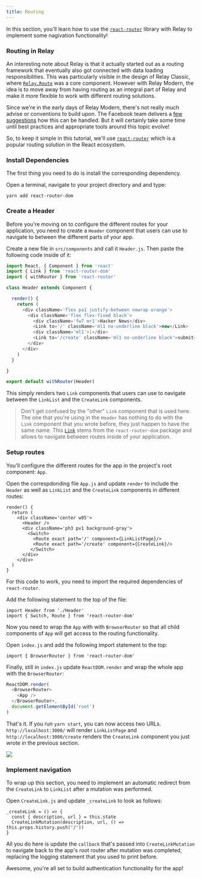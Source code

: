 ```yaml
---
title: Routing
---
```


In this section, you'll learn how to use the [`react-router`](https://github.com/ReactTraining/react-router) library with Relay to implement some nagivation functionality!

### Routing in Relay

An interesting note about Relay is that it actually started out as a routing framework that eventually also got connected with data loading responsibilities. This was particularly visible in the design of Relay Classic, where [`Relay.Route`](https://facebook.github.io/relay/docs/api-reference-relay-route.html) was a core component. However with Relay Modern, the idea is to move away from having routing as an integral part of Relay and make it more flexible to work with different routing solutions.

Since we're in the early days of Relay Modern, there's not really much advise or conventions to build upon. The Facebook team delivers a [few suggestions](https://facebook.github.io/relay/docs/routing.html) how this can be handled. But it will certainly take some time until best practices and appropriate tools around this topic evolve!

So, to keep it simple in this tutorial, we'll use [`react-router`](https://github.com/ReactTraining/react-router) which is a popular routing solution in the React ecosystem. 

### Install Dependencies

The first thing you need to do is install the corresponding dependency.

<Instruction>

Open a terminal, navigate to your project directory and and type: 

```bash(path=".../hackernews-react-relay")
yarn add react-router-dom
```

</Instruction>


### Create a Header

Before you're moving on to configure the different routes for your application, you need to create a `Header` component that users can use to navigate to between the different parts of your app.

Create a new file in `src/components` and call it `Header.js`. Then paste the following code inside of it:

```js
import React, { Component } from 'react'
import { Link } from 'react-router-dom'
import { withRouter } from 'react-router'

class Header extends Component {

  render() {
    return (
      <div className='flex pa1 justify-between nowrap orange'>
        <div className='flex flex-fixed black'>
          <div className='fw7 mr1'>Hacker News</div>
          <Link to='/' className='ml1 no-underline black'>new</Link>
          <div className='ml1'>|</div>
          <Link to='/create' className='ml1 no-underline black'>submit</Link>
        </div>
      </div>
    )
  }

}

export default withRouter(Header)
```

This simply renders two `Link` components that users can use to navigate between the `LinkList` and the `CreateLink` components. 

> Don't get confused by the "other" `Link` component that is used here. The one that you're using in the `Header` has nothing to do with the `Link` component that you wrote before, they just happen to have the same name. This [`Link`](https://github.com/ReactTraining/react-router/blob/master/packages/react-router-dom/docs/api/Link.md) stems from the `react-router-dom` package and allows to navigate between routes inside of your application.

### Setup routes

You'll configure the different routes for the app in the project's root component: `App`. 

<Instruction>

Open the correspdonding file `App.js` and update `render` to include the `Header` as well as `LinkList` and the `CreateLink` components in different routes:

```js(path=".../hackernews-react-apollo/src/components/App.js")
render() {
  return (
    <div className='center w85'>
      <Header />
      <div className='ph3 pv1 background-gray'>
        <Switch>
          <Route exact path='/' component={LinkListPage}/>
          <Route exact path='/create' component={CreateLink}/>
         </Switch>
      </div>
    </div>
  )
}
```

</Instruction>


For this code to work, you need to import the required dependencies of `react-router`. 

<Instruction>

Add the following statement to the top of the file:

```js(path=".../hackernews-react-apollo/src/components/App.js")
import Header from './Header'
import { Switch, Route } from 'react-router-dom'
```

</Instruction>

Now you need to wrap the `App` with with `BrowserRouter` so that all child components of `App` will get access to the routing functionality.

<Instruction>

Open `index.js` and add the following import statement to the top:

```js(path=".../hackernews-react-apollo/src/index.js")
import { BrowserRouter } from 'react-router-dom'
```

</Instruction>

<Instruction>

Finally, still in `index.js` update `ReactDOM.render` and wrap the whole app with the `BrowserRouter`:

```js
ReactDOM.render(
  <BrowserRouter>
    <App />
  </BrowserRouter>,
  document.getElementById('root')
)
```

</Instruction>

That's it. If you run `yarn start`, you can now access two URLs. `http://localhost:3000/` will render `LinkListPage` and `http://localhost:3000/create` renders the `CreateLink` component you just wrote in the previous section.

![](http://imgur.com/I16JzwW.png)

### Implement navigation

To wrap up this section, you need to implement an automatic redirect from the `CreateLink` to `LinkList` after a mutation was performed.

<Instruction>

Open `CreateLink.js` and update `_createLink` to look as follows:

```js(path=".../hackernews-react-apollo/src/components/CreateLink.js")
_createLink = () => {
  const { description, url } = this.state
  CreateLinkMutation(description, url, () => this.props.history.push('/'))
}
```

<Instruction>

All you do here is update the `callback` that's passed into `CreateLinkMutation` to navigate back to the app's root router after mutation was completed, replacing the logging statement that you used to print before.

Awesome, you're all set to build authentication functionality for the app!
